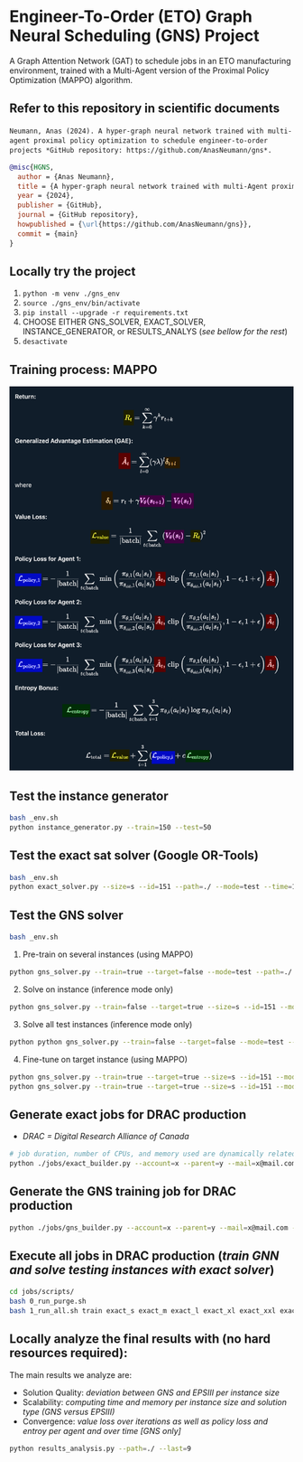 # Engineer-To-Order (ETO) Graph Neural Scheduling (GNS) Project
A Graph Attention Network (GAT) to schedule jobs in an ETO manufacturing environment, trained with a Multi-Agent version of the Proximal Policy Optimization (MAPPO) algorithm.

## Refer to this repository in scientific documents
`Neumann, Anas (2024). A hyper-graph neural network trained with multi-agent proximal policy optimization to schedule engineer-to-order projects *GitHub repository: https://github.com/AnasNeumann/gns*.`

```bibtex
@misc{HGNS,
  author = {Anas Neumann},
  title = {A hyper-graph neural network trained with multi-Agent proximal policy optimization to schedule engineer-to-order projects},
  year = {2024},
  publisher = {GitHub},
  journal = {GitHub repository},
  howpublished = {\url{https://github.com/AnasNeumann/gns}},
  commit = {main}
}
```

## Locally try the project
1. `python -m venv ./gns_env`
2. `source ./gns_env/bin/activate`
3. `pip install --upgrade -r requirements.txt`
4. CHOOSE EITHER GNS_SOLVER, EXACT_SOLVER, INSTANCE_GENERATOR, or RESULTS_ANALYS (_see bellow for the rest_)
5. `desactivate`

## Training process: MAPPO
<img src="/documentation/MAPPOLoss.png" alt="training-algorithm" width="650" height="auto">

## Test the instance generator
```bash
bash _env.sh
python instance_generator.py --train=150 --test=50
```

## Test the exact sat solver (Google OR-Tools) 
```bash
bash _env.sh
python exact_solver.py --size=s --id=151 --path=./ --mode=test --time=1
```

## Test the GNS solver
```bash
bash _env.sh
```
1. Pre-train on several instances (using MAPPO) 
```bash
python gns_solver.py --train=true --target=false --mode=test --path=./ --number=1 
```
2. Solve on instance (inference mode only) 
```bash
python gns_solver.py --train=false --target=true --size=s --id=151 --mode=test --path=./ --number=1
```
3. Solve all test instances (inference mode only) 
```bash
python python gns_solver.py --train=false --target=false --mode=test --path=./ --number=1
```
4. Fine-tune on target instance (using MAPPO) 
```bash
python gns_solver.py --train=true --target=true --size=s --id=151 --mode=prod --use_pretrain=true --interactive=false --path=./ --number=1
python gns_solver.py --train=true --target=true --size=s --id=151 --mode=prod --use_pretrain=false --interactive=true --path=./ --number=1
```

## Generate exact jobs for DRAC production
* _DRAC = Digital Research Alliance of Canada_
```bash
# job duration, number of CPUs, and memory used are dynamically related to the instance size (no GPU/TPU for exact jobs)
python ./jobs/exact_builder.py --account=x --parent=y --mail=x@mail.com
```

## Generate the GNS training job for DRAC production
```bash
python ./jobs/gns_builder.py --account=x --parent=y --mail=x@mail.com --time=32 --memory=16 --cpu=1 --number=1
```

## Execute all jobs in DRAC production (_train GNN and solve testing instances with exact solver_)
```bash
cd jobs/scripts/
bash 0_run_purge.sh
bash 1_run_all.sh train exact_s exact_m exact_l exact_xl exact_xxl exact_xxxl
```

## Locally analyze the final results with (no hard resources required): 
The main results we analyze are:
* Solution Quality: _deviation between GNS and EPSIII per instance size_
* Scalability: _computing time and memory per instance size and solution type (GNS versus EPSIII)_
* Convergence: _value loss over iterations as well as policy loss and entroy per agent and over time [GNS only]_
```bash
python results_analysis.py --path=./ --last=9
```